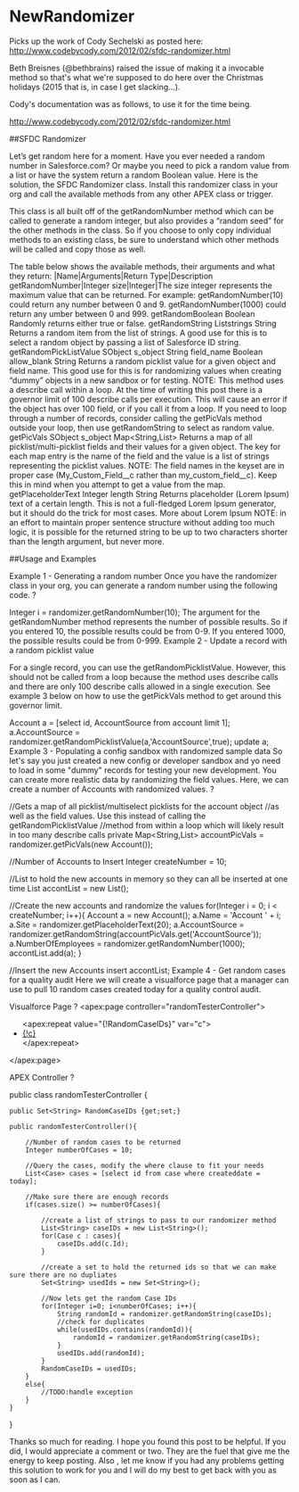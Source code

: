 # NewRandomizer
Picks up the work of Cody Sechelski as posted here: http://www.codebycody.com/2012/02/sfdc-randomizer.html

Beth Breisnes (@bethbrains) raised the issue of making it a invocable method so that's what we're supposed to do here over the Christmas holidays (2015 that is, in case I get slacking...).

Cody's documentation was as follows, to use it for the time being. 

http://www.codebycody.com/2012/02/sfdc-randomizer.html

##SFDC Randomizer

Let’s get random here for a moment.
Have you ever needed a random number in Salesforce.com? Or maybe you need to pick a random value from a list or have the system return a random Boolean value. Here is the solution, the SFDC Randomizer class. Install this randomizer class in your org and call the available methods from any other APEX class or trigger.

This class is all built off of the getRandomNumber method which can be called to generate a random integer, but also provides a “random seed” for the other methods in the class. So if you choose to only copy individual methods to an existing class, be sure to understand which other methods will be called and copy those as well.

The table below shows the available methods, their arguments and what they return: 
|Name|Arguments|Return Type|Description
getRandomNumber|Integer size|Integer|The size integer represents the maximum value that can be returned.
For example:
getRandomNumber(10) could return any number between 0 and 9. getRandomNumber(1000) could return any umber between 0 and 999.
getRandomBoolean
Boolean	Randomly returns either true or false.
getRandomString
Liststrings	String	Returns a random item from the list of strings. A good use for this is to select a random object by passing a list of Salesforce ID string.
getRandomPickListValue
SObject s_object
String field_name
Boolean allow_blank	String	Returns a random picklist value for a given object and field name. This good use for this is for randomizing values when creating “dummy” objects in a new sandbox or for testing.
NOTE: This method uses a describe call within a loop. At the time of writing this post there is a governor limit of 100 describe calls per execution. This will cause an error if the object has over 100 field, or if you call it from a loop. If you need to loop through a number of records, consider calling the getPicVals method outside your loop, then use getRandomString to select as random value.
getPicVals
SObject s_object	Map<String,List<String>>	Returns a map of all picklist/multi-picklist fields and their values for a given object. The key for each map entry is the name of the field and the value is a list of strings representing the picklist values.
NOTE: The field names in the keyset are in proper case (My_Custom_Field__c rather than my_custom_field__c). Keep this in mind when you attempt to get a value from the map.
getPlaceholderText
Integer length	String	Returns placeholder (Lorem Ipsum) text of a certain length. This is not a full-fledged Lorem Ipsum generator, but it should do the trick for most cases.
More about Lorem Ipsum
NOTE: in an effort to maintain proper sentence structure without adding too much logic, it is possible for the returned string to be up to two characters shorter than the length argument, but never more.

##Usage and Examples

Example 1 - Generating a random number
Once you have the randomizer class in your org, you can generate a random number using the following code.
?

Integer i = randomizer.getRandomNumber(10);
The argument for the getRandomNumber method represents the number of possible results. So if you entered 10, the possible results could be from 0-9. If you entered 1000, the possible results could be from 0-999.
Example 2 - Update a record with a random picklist value

For a single record, you can use the getRandomPicklistValue. However, this should not be called from a loop because the method uses describe calls and there are only 100 describe calls allowed in a single execution. See example 3 below on how to use the getPickVals method to get around this governor limit.

Account a = [select id, AccountSource from account limit 1];
a.AccountSource = randomizer.getRandomPicklistValue(a,'AccountSource',true);
update a;
Example 3 - Populating a config sandbox with randomized sample data
So let's say you just created a new config or developer sandbox and yo need to load in some "dummy" records for testing your new development. You can create more realistic data by randomizing the field values. Here, we can create a number of Accounts with randomized values.
?

//Gets a map of all picklist/multiselect picklists for the account object
//as well as the field values. Use this instead of calling the getRandomPicklistValue
//method from within a loop which will likely result in too many describe calls
private Map<String,List<String>> accountPicVals = randomizer.getPicVals(new Account());
 
//Number of Accounts to Insert
Integer createNumber = 10;
 
//List to hold the new accounts in memory so they can all be inserted at one time
List<Account> accontList = new List<Account>();
 
//Create the new accounts and randomize the values
for(Integer i = 0; i < createNumber; i++){
 Account a = new Account();
 a.Name = 'Account ' + i;
 a.Site = randomizer.getPlaceholderText(20);
 a.AccountSource = randomizer.getRandomString(accountPicVals.get('AccountSource'));
 a.NumberOfEmployees = randomizer.getRandomNumber(1000);
 accontList.add(a);
}
 
//Insert the new Accounts
insert accontList;
Example 4 - Get random cases for a quality audit
Here we will create a visualforce page that a manager can use to pull 10 random cases created today for a quality control audit.

Visualforce Page
?
<apex:page controller="randomTesterController">
    <ul>
        <apex:repeat value="{!RandomCaseIDs}" var="c">
            <li><a target="_blank" href="/{!c}">{!c}</a></li>
        </apex:repeat>
    </ul>
</apex:page>

APEX Controller
?

public class randomTesterController {
 
    public Set<String> RandomCaseIDs {get;set;}
 
    public randomTesterController(){
 
        //Number of random cases to be returned
        Integer numberOfCases = 10;
 
        //Query the cases, modify the where clause to fit your needs
        List<Case> cases = [select id from case where createddate = today];
 
        //Make sure there are enough records
        if(cases.size() >= numberOfCases){
 
            //create a list of strings to pass to our randomizer method
            List<String> caseIDs = new List<String>();
            for(Case c : cases){
                caseIDs.add(c.Id);
            }
 
            //create a set to hold the returned ids so that we can make sure there are no dupliates
            Set<String> usedIds = new Set<String>();
 
            //Now lets get the random Case IDs
            for(Integer i=0; i<numberOfCases; i++){
                String randomId = randomizer.getRandomString(caseIDs);
                //check for duplicates
                while(usedIDs.contains(randomId)){
                    randomId = randomizer.getRandomString(caseIDs);
                }
                usedIDs.add(randomId);
            }
            RandomCaseIDs = usedIDs;
        }
        else{
            //TODO:handle exception
        }
    }
}

Thanks so much for reading. I hope you found this post to be helpful. If you did, I would appreciate a comment or two. They are the fuel that give me the energy to keep posting. Also , let me know if you had any problems getting this solution to work for you and I will do my best to get back with you as soon as I can.
